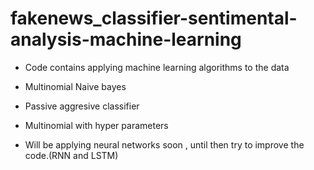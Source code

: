 # fakenews_classifier-sentimental-analysis-machine-learning

- Code contains applying machine learning algorithms to the data
- Multinomial Naive bayes
- Passive aggresive classifier
- Multinomial with hyper parameters


- Will be applying neural networks soon , until then try to improve the code.(RNN and LSTM)
